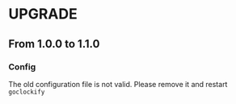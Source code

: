 # UPGRADE

## From 1.0.0 to 1.1.0

### Config

The old configuration file is not valid. Please remove it and restart `goclockify`
